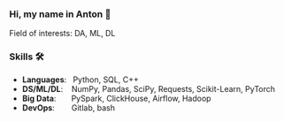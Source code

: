 ### Hi, my name in Anton 👋 

Field of interests: DA, ML, DL

### Skills 🛠️
- **Languages**: &nbsp;                        Python, SQL, C++
- **DS/ML/DL**:  &nbsp;&nbsp;                  NumPy, Pandas, SciPy, Requests, Scikit-Learn, PyTorch
- **Big Data**: &nbsp;&nbsp;&nbsp;&nbsp;&nbsp; PySpark, ClickHouse, Airflow, Hadoop
- **DevOps**:    &nbsp;&nbsp;&nbsp;&nbsp;      Gitlab, bash
